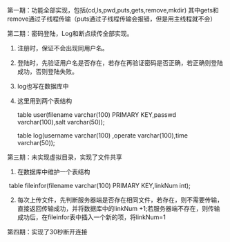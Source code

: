 第一期：功能全部实现，包括(cd,ls,pwd,puts,gets,remove,mkdir) 其中gets和remove通过子线程传输（puts通过子线程传输会报错，但是用主线程就不会）

第二期：密码登陆，Log和断点续传全部实现。

1. 注册时，保证不会出现同用户名。

2. 登陆时，先验证用户名是否存在，若存在再验证密码是否正确，若正确则登陆成功，否则登陆失败。

3. log也写在数据库中

4. 这里用到两个表结构

   table user(filename varchar(100) PRIMARY KEY,passwd varchar(100),salt varchar(50));

   table log(username varchar(100) ,operate varchar(100),time varchar(50));

第三期：未实现虚拟目录，实现了文件共享

1.    在数据库中维护一个表结构

   ​    table fileinfor(filename varchar(100) PRIMARY KEY,linkNum int);

2. 每次上传文件，先判断服务器端是否存在相同文件，若存在，则不需要传输，直接返回传输成功，并将数据库中的linkNum +1;若服务器端不存在，则传输成功后，在fileinfor表中插入一个新的项，将linkNum=1

第四期：实现了30秒断开连接